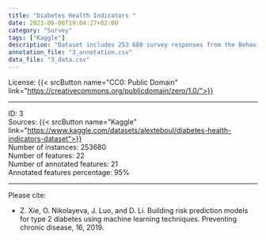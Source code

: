 ```yaml
---
title: "Diabetes Health Indicators "
date: 2023-06-06T19:04:27+02:00
category: "Survey"
tags: ["Kaggle"]
description: "Dataset includes 253 680 survey responses from the Behavioral Risk Factor Surveillance System (BRFSS) from 2015. This is an example of an annually collected health-related telephone survey published since 1984. The original data describes over 300 variables, but the cleaned version contains 22 features."
annotation_file: "3_annotation.csv"
data_file: "3_data.csv"
---
```


License: {{< srcButton name="CC0: Public Domain" link="https://creativecommons.org/publicdomain/zero/1.0/">}} 

 --- 
ID: 3 \
Sources: {{< srcButton name="Kaggle" link="https://www.kaggle.com/datasets/alexteboul/diabetes-health-indicators-dataset">}}  \
Number of instances: 253680 \
Number of features: 22 \
Number of annotated features: 21 \
Annotated features percentage: 95% 

 --- 
Please cite: 
- Z. Xie, O. Nikolayeva, J. Luo, and D. Li. Building risk prediction models for type 2 diabetes using machine learning techniques. Preventing chronic disease, 16, 2019. 
